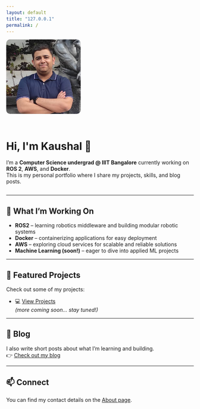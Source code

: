 ```yaml
---
layout: default
title: "127.0.0.1"
permalink: /
---
```


<div style="display:flex; align-items:center; gap:30px; flex-wrap: wrap;">

  <img src="assets/images/my-photo.png" alt="Kaushal" style="width:200px; border-radius:10px;">

  <div>
    <h1>Hi, I'm Kaushal 👋</h1>
    <p>
      I’m a <strong>Computer Science undergrad @ IIIT Bangalore</strong> currently working on <strong>ROS 2</strong>, <strong>AWS</strong>, and <strong>Docker</strong>.<br>
      This is my personal portfolio where I share my projects, skills, and blog posts.
    </p>
  </div>

</div>

---

## 🔧 What I’m Working On
- **ROS2** – learning robotics middleware and building modular robotic systems  
- **Docker** – containerizing applications for easy deployment  
- **AWS** – exploring cloud services for scalable and reliable solutions  
- **Machine Learning (soon!)** – eager to dive into applied ML projects  

---

## 📂 Featured Projects
Check out some of my projects:  
- 💻 [View Projects](/projects)  
*(more coming soon… stay tuned!)*

---

## 📝 Blog
I also write short posts about what I’m learning and building.  
👉 [Check out my blog](/blog)

---

## 📫 Connect
You can find my contact details on the [About page](/about).  
